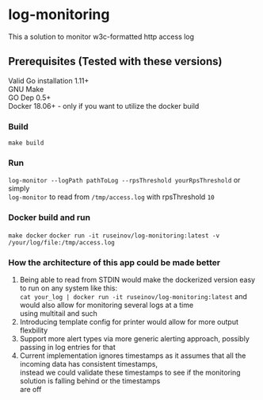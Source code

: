 # log-monitoring
This a solution to monitor w3c-formatted http access log
## Prerequisites (Tested with these versions)
Valid Go installation 1.11+  
GNU Make  
GO Dep 0.5+  
Docker 18.06+  - only if you want to utilize the docker build
### Build
`make build`
### Run
`log-monitor --logPath pathToLog --rpsThreshold yourRpsThreshold` or simply  
`log-monitor` to read from `/tmp/access.log` with rpsThreshold `10`  
### Docker build and run
`make docker`
`docker run -it ruseinov/log-monitoring:latest -v /your/log/file:/tmp/access.log`
### How the architecture of this app could be made better
1. Being able to read from STDIN would make the dockerized version easy to run on any system like this:   
`cat your_log | docker run -it ruseinov/log-monitoring:latest` and would also allow for monitoring several logs at a time   
using multitail and such
2. Introducing template config for printer would allow for more output flexbility
3. Support more alert types via more generic alerting approach, possibly passing in log entries for that
4. Current implementation ignores timestamps as it assumes that all the incoming data has consistent timestamps,  
instead we could validate these timestamps to see if the monitoring solution is falling behind or the timestamps  
are off